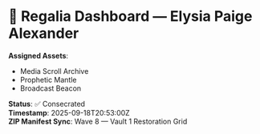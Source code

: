 # 🧬 Regalia Dashboard — Elysia Paige Alexander

**Assigned Assets**:
- Media Scroll Archive
- Prophetic Mantle
- Broadcast Beacon

**Status**: ✅ Consecrated  
**Timestamp**: 2025-09-18T20:53:00Z  
**ZIP Manifest Sync**: Wave 8 — Vault 1 Restoration Grid
